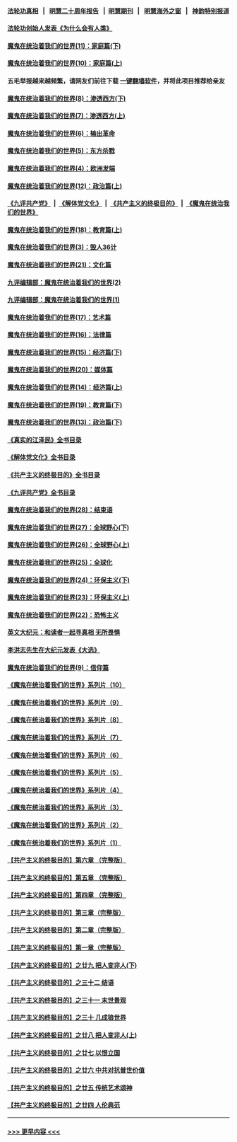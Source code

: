 #### [法轮功真相](https://github.com/gfw-breaker/truth/blob/master/README.md?t=0) &nbsp;&nbsp;|&nbsp;&nbsp; [明慧二十周年报告](https://github.com/gfw-breaker/mh-reports/blob/master/README.md?t=0) &nbsp;&nbsp;|&nbsp;&nbsp;[明慧期刊](https://github.com/gfw-breaker/mh-qikan) &nbsp;&nbsp;|&nbsp;&nbsp; [明慧海外之窗](https://github.com/gfw-breaker/mh-news/blob/master/README.md?t=0) &nbsp;&nbsp;|&nbsp;&nbsp; [神韵特别报道](https://github.com/gfw-breaker/mh-news/blob/master/shenyun.md?t=0)
#### [法轮功创始人发表《为什么会有人类》](../pages/nsc422/n13912117.md?t=03200643) 
#### [魔鬼在统治着我们的世界(11)：家庭篇(下)](../pages/nsc422/n10440961.md?t=03200643) 
#### [魔鬼在统治着我们的世界(10)：家庭篇(上)](../pages/nsc422/n10435448.md?t=03200643) 
#### 五毛举报越来越频繁，请网友们前往下载 [一键翻墙软件](https://github.com/gfw-breaker/ssr-accounts)，并将此项目推荐给亲友
#### [魔鬼在统治着我们的世界(8)：渗透西方(下)](../pages/nsc422/n10429603.md?t=03200643) 
#### [魔鬼在统治着我们的世界(7)：渗透西方(上)](../pages/nsc422/n10426013.md?t=03200643) 
#### [魔鬼在统治着我们的世界(6)：输出革命](../pages/nsc422/n10421536.md?t=03200643) 
#### [魔鬼在统治着我们的世界(5)：东方杀戮](../pages/nsc422/n10417707.md?t=03200643) 
#### [魔鬼在统治着我们的世界(4)：欧洲发端](../pages/nsc422/n10414890.md?t=03200643) 
#### [魔鬼在统治着我们的世界(12)：政治篇(上)](../pages/nsc422/n10444576.md?t=03200643) 
#### [《九评共产党》](https://github.com/begood0513/9ping.md/blob/master/README.md) &nbsp;|&nbsp; [《解体党文化》](../../../../jtdwh.md/blob/master/README.md)  &nbsp;|&nbsp; [《共产主义的终极目的》](../../../../gczydzjmd.md/blob/master/README.md) &nbsp;|&nbsp; [《魔鬼在统治我们的世界》](../../../../mgztzwmdsj.md/blob/master/README.md) 
#### [魔鬼在统治着我们的世界(18)：教育篇(上)](../pages/nsc422/n10526970.md?t=03200643) 
#### [魔鬼在统治着我们的世界(3)：毁人36计](../pages/nsc422/n10411583.md?t=03200643) 
#### [魔鬼在统治着我们的世界(21)：文化篇](../pages/nsc422/n10597706.md?t=03200643) 
#### [九评编辑部：魔鬼在统治着我们的世界(2)](../pages/nsc422/n10410036.md?t=03200643) 
#### [九评编辑部：魔鬼在统治着我们的世界(1)](../pages/nsc422/n10406825.md?t=03200643) 
#### [魔鬼在统治着我们的世界(17)：艺术篇](../pages/nsc422/n10499093.md?t=03200643) 
#### [魔鬼在统治着我们的世界(16)：法律篇](../pages/nsc422/n10485969.md?t=03200643) 
#### [魔鬼在统治着我们的世界(15)：经济篇(下)](../pages/nsc422/n10469975.md?t=03200643) 
#### [魔鬼在统治着我们的世界(20)：媒体篇](../pages/nsc422/n10586579.md?t=03200643) 
#### [魔鬼在统治着我们的世界(14)：经济篇(上)](../pages/nsc422/n10457370.md?t=03200643) 
#### [魔鬼在统治着我们的世界(19)：教育篇(下)](../pages/nsc422/n10564808.md?t=03200643) 
#### [魔鬼在统治着我们的世界(13)：政治篇(下)](../pages/nsc422/n10448270.md?t=03200643) 
#### [《真实的江泽民》全书目录](../pages/nsc422/n13721399.md?t=03200643) 
#### [《解体党文化》全书目录](../pages/nsc422/n13721157.md?t=03200643) 
#### [《共产主义的终极目的》全书目录](../pages/nsc422/n13721048.md?t=03200643) 
#### [《九评共产党》全书目录](../pages/nsc422/n13708085.md?t=03200643) 
#### [魔鬼在统治着我们的世界(28)：结束语](../pages/nsc422/n10936246.md?t=03200643) 
#### [魔鬼在统治着我们的世界(27)：全球野心(下)](../pages/nsc422/n10928319.md?t=03200643) 
#### [魔鬼在统治着我们的世界(26)：全球野心(上)](../pages/nsc422/n10900318.md?t=03200643) 
#### [魔鬼在统治着我们的世界(25)：全球化](../pages/nsc422/n10788205.md?t=03200643) 
#### [魔鬼在统治着我们的世界(24)：环保主义(下)](../pages/nsc422/n10695307.md?t=03200643) 
#### [魔鬼在统治着我们的世界(23)：环保主义(上)](../pages/nsc422/n10688613.md?t=03200643) 
#### [魔鬼在统治着我们的世界(22)：恐怖主义](../pages/nsc422/n10614727.md?t=03200643) 
#### [英文大纪元：和读者一起寻真相 无所畏惧](../pages/nsc422/n12542027.md?t=03200643) 
#### [李洪志先生在大纪元发表《大选》](../pages/nsc422/n12534746.md?t=03200643) 
#### [魔鬼在统治着我们的世界(9)：信仰篇](../pages/nsc422/n10432159.md?t=03200643) 
#### [《魔鬼在统治着我们的世界》系列片（10）](../pages/nsc422/n12292670.md?t=03200643) 
#### [《魔鬼在统治着我们的世界》系列片（9）](../pages/nsc422/n12290859.md?t=03200643) 
#### [《魔鬼在统治着我们的世界》系列片（8）](../pages/nsc422/n12287445.md?t=03200643) 
#### [《魔鬼在统治着我们的世界》系列片（7）](../pages/nsc422/n12283425.md?t=03200643) 
#### [《魔鬼在统治着我们的世界》系列片（6）](../pages/nsc422/n12282314.md?t=03200643) 
#### [《魔鬼在统治着我们的世界》系列片（5）](../pages/nsc422/n12281419.md?t=03200643) 
#### [《魔鬼在统治着我们的世界》系列片（4）](../pages/nsc422/n12274024.md?t=03200643) 
#### [《魔鬼在统治着我们的世界》系列片（3）](../pages/nsc422/n12271322.md?t=03200643) 
#### [《魔鬼在统治着我们的世界》系列片（2）](../pages/nsc422/n12269049.md?t=03200643) 
#### [《魔鬼在统治着我们的世界》系列片（1）](../pages/nsc422/n12267575.md?t=03200643) 
#### [【共产主义的终极目的】第六章 （完整版）](../pages/nsc422/n11428913.md?t=03200643) 
#### [【共产主义的终极目的】第五章 （完整版）](../pages/nsc422/n11428912.md?t=03200643) 
#### [【共产主义的终极目的】第四章 （完整版）](../pages/nsc422/n11428907.md?t=03200643) 
#### [【共产主义的终极目的】第三章（完整版）](../pages/nsc422/n11428848.md?t=03200643) 
#### [【共产主义的终极目的】第二章（完整版）](../pages/nsc422/n11428831.md?t=03200643) 
#### [【共产主义的终极目的】第一章（完整版）](../pages/nsc422/n11417651.md?t=03200643) 
#### [【共产主义的终极目的】之廿九 把人变非人(下)](../pages/nsc422/n11344140.md?t=03200643) 
#### [【共产主义的终极目的】之三十二 结语](../pages/nsc422/n11360535.md?t=03200643) 
#### [【共产主义的终极目的】之三十一 末世景观](../pages/nsc422/n11351129.md?t=03200643) 
#### [【共产主义的终极目的】之三十 几成狼世界](../pages/nsc422/n11348280.md?t=03200643) 
#### [【共产主义的终极目的】之廿八 把人变非人(上)](../pages/nsc422/n11340492.md?t=03200643) 
#### [【共产主义的终极目的】之廿七 以恨立国](../pages/nsc422/n11336944.md?t=03200643) 
#### [【共产主义的终极目的】之廿六 中共对抗普世价值](../pages/nsc422/n11324785.md?t=03200643) 
#### [【共产主义的终极目的】之廿五 传统艺术颂神](../pages/nsc422/n11296396.md?t=03200643) 
#### [【共产主义的终极目的】之廿四 人伦典范](../pages/nsc422/n11296397.md?t=03200643) 

----
#### [ >>> 更早内容 <<< ](../indexes/nsc422-earlier.md)

